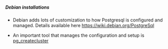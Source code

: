 ##### Debian installations

* Debian adds lots of customization to how Postgresql is configured and managed. Details available here https://wiki.debian.org/PostgreSql

* An important tool that manages the configuration and setup is [pg_createcluster](https://manpages.debian.org/testing/postgresql-common/pg_createcluster.1.en.html)
